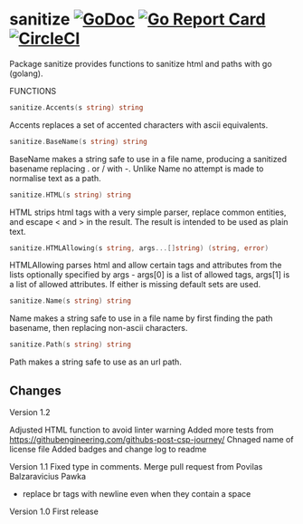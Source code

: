 sanitize [![GoDoc](https://godoc.org/github.com/alexmotz/sanitize?status.svg)](https://godoc.org/github.com/alexmotz/sanitize) [![Go Report Card](https://goreportcard.com/badge/github.com/alexmotz/sanitize)](https://goreportcard.com/report/github.com/alexmotz/sanitize) [![CircleCI](https://circleci.com/gh/alexmotz/sanitize.svg?style=svg)](https://circleci.com/gh/alexmotz/sanitize)
========

Package sanitize provides functions to sanitize html and paths with go (golang).

FUNCTIONS


```go
sanitize.Accents(s string) string
```

Accents replaces a set of accented characters with ascii equivalents.

```go
sanitize.BaseName(s string) string
```

BaseName makes a string safe to use in a file name, producing a sanitized basename replacing . or / with -. Unlike Name no attempt is made to normalise text as a path.

```go
sanitize.HTML(s string) string
```

HTML strips html tags with a very simple parser, replace common entities, and escape < and > in the result. The result is intended to be used as plain text. 

```go
sanitize.HTMLAllowing(s string, args...[]string) (string, error)
```

HTMLAllowing parses html and allow certain tags and attributes from the lists optionally specified by args - args[0] is a list of allowed tags, args[1] is a list of allowed attributes. If either is missing default sets are used. 

```go
sanitize.Name(s string) string
```

Name makes a string safe to use in a file name by first finding the path basename, then replacing non-ascii characters.

```go
sanitize.Path(s string) string
```

Path makes a string safe to use as an url path.


Changes
-------

Version 1.2

Adjusted HTML function to avoid linter warning
Added more tests from https://githubengineering.com/githubs-post-csp-journey/
Chnaged name of license file
Added badges and change log to readme

Version 1.1
Fixed type in comments. 
Merge pull request from Povilas Balzaravicius Pawka 
 - replace br tags with newline even when they contain a space

Version 1.0
First release